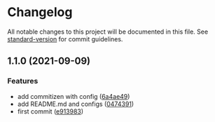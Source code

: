 # Changelog

All notable changes to this project will be documented in this file. See [standard-version](https://github.com/conventional-changelog/standard-version) for commit guidelines.

## 1.1.0 (2021-09-09)


### Features

* add commitizen with config ([6a4ae49](https://github.com/DonCold/repo-init-template/commit/6a4ae49459d8ba89c6de1cfdfca4567e3dfd56ba))
* add README.md and configs ([0474391](https://github.com/DonCold/repo-init-template/commit/047439129e1ba398dcc5f5c1d89e6aa74c5dd6ff))
* first commit ([e913983](https://github.com/DonCold/repo-init-template/commit/e913983c3ea5300619d53d585d82cd631c4bf92a))
